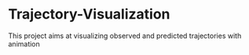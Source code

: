 # Trajectory-Visualization
This project aims at visualizing observed and predicted trajectories with animation
